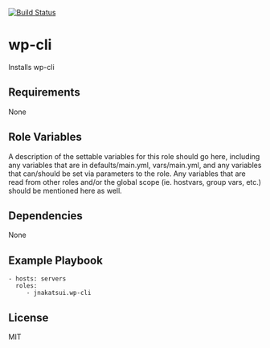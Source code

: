 [![Build Status](https://travis-ci.org/jnakatsui/ansible-role-wp-cli.svg)](https://travis-ci.org/jnakatsui/ansible-role-wp-cli)

wp-cli
======

Installs wp-cli

Requirements
------------
None

Role Variables
--------------

A description of the settable variables for this role should go here, including any variables that are in defaults/main.yml, vars/main.yml, and any variables that can/should be set via parameters to the role. Any variables that are read from other roles and/or the global scope (ie. hostvars, group vars, etc.) should be mentioned here as well.

Dependencies
------------
None

Example Playbook
----------------

    - hosts: servers
      roles:
         - jnakatsui.wp-cli

License
-------
MIT
